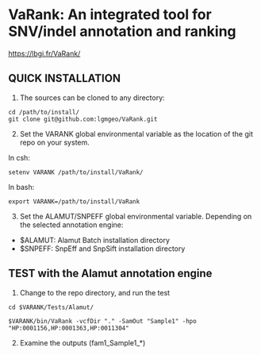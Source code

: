 # VaRank: An integrated tool for SNV/indel annotation and ranking 
https://lbgi.fr/VaRank/

## QUICK INSTALLATION

1. The sources can be cloned to any directory:
```
cd /path/to/install/
git clone git@github.com:lgmgeo/VaRank.git
```

2. Set the VARANK global environmental variable as the location of the git repo on your system. 

In csh:
```
setenv VARANK /path/to/install/VaRank/
```
In bash:
```
export VARANK=/path/to/install/VaRank
```
3. Set the ALAMUT/SNPEFF global environmental variable.
Depending on the selected annotation engine:
- $ALAMUT: Alamut Batch installation directory
- $SNPEFF: SnpEff and SnpSift installation directory

## TEST with the Alamut annotation engine

1. Change to the repo directory, and run the test
```
cd $VARANK/Tests/Alamut/

$VARANK/bin/VaRank -vcfDir "." -SamOut "Sample1" -hpo "HP:0001156,HP:0001363,HP:0011304"
```
2. Examine the outputs (fam1_Sample1_*)

